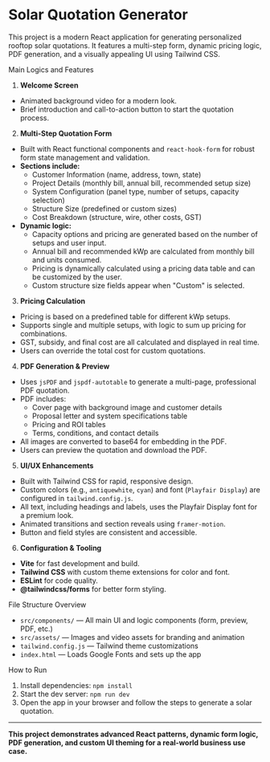 # Solar Quotation Generator

This project is a modern React application for generating personalized rooftop solar quotations. It features a multi-step form, dynamic pricing logic, PDF generation, and a visually appealing UI using Tailwind CSS.

Main Logics and Features

1. **Welcome Screen**
- Animated background video for a modern look.
- Brief introduction and call-to-action button to start the quotation process.

2. **Multi-Step Quotation Form**
- Built with React functional components and `react-hook-form` for robust form state management and validation.
- **Sections include:**
  - Customer Information (name, address, town, state)
  - Project Details (monthly bill, annual bill, recommended setup size)
  - System Configuration (panel type, number of setups, capacity selection)
  - Structure Size (predefined or custom sizes)
  - Cost Breakdown (structure, wire, other costs, GST)
- **Dynamic logic:**
  - Capacity options and pricing are generated based on the number of setups and user input.
  - Annual bill and recommended kWp are calculated from monthly bill and units consumed.
  - Pricing is dynamically calculated using a pricing data table and can be customized by the user.
  - Custom structure size fields appear when "Custom" is selected.

3. **Pricing Calculation**
- Pricing is based on a predefined table for different kWp setups.
- Supports single and multiple setups, with logic to sum up pricing for combinations.
- GST, subsidy, and final cost are all calculated and displayed in real time.
- Users can override the total cost for custom quotations.

4. **PDF Generation & Preview**
- Uses `jsPDF` and `jspdf-autotable` to generate a multi-page, professional PDF quotation.
- PDF includes:
  - Cover page with background image and customer details
  - Proposal letter and system specifications table
  - Pricing and ROI tables
  - Terms, conditions, and contact details
- All images are converted to base64 for embedding in the PDF.
- Users can preview the quotation and download the PDF.

 5. **UI/UX Enhancements**
- Built with Tailwind CSS for rapid, responsive design.
- Custom colors (e.g., `antiquewhite`, `cyan`) and font (`Playfair Display`) are configured in `tailwind.config.js`.
- All text, including headings and labels, uses the Playfair Display font for a premium look.
- Animated transitions and section reveals using `framer-motion`.
- Button and field styles are consistent and accessible.

6. **Configuration & Tooling**
- **Vite** for fast development and build.
- **Tailwind CSS** with custom theme extensions for color and font.
- **ESLint** for code quality.
- **@tailwindcss/forms** for better form styling.

 File Structure Overview
- `src/components/` — All main UI and logic components (form, preview, PDF, etc.)
- `src/assets/` — Images and video assets for branding and animation
- `tailwind.config.js` — Tailwind theme customizations
- `index.html` — Loads Google Fonts and sets up the app

 How to Run
1. Install dependencies: `npm install`
2. Start the dev server: `npm run dev`
3. Open the app in your browser and follow the steps to generate a solar quotation.

---

**This project demonstrates advanced React patterns, dynamic form logic, PDF generation, and custom UI theming for a real-world business use case.**
